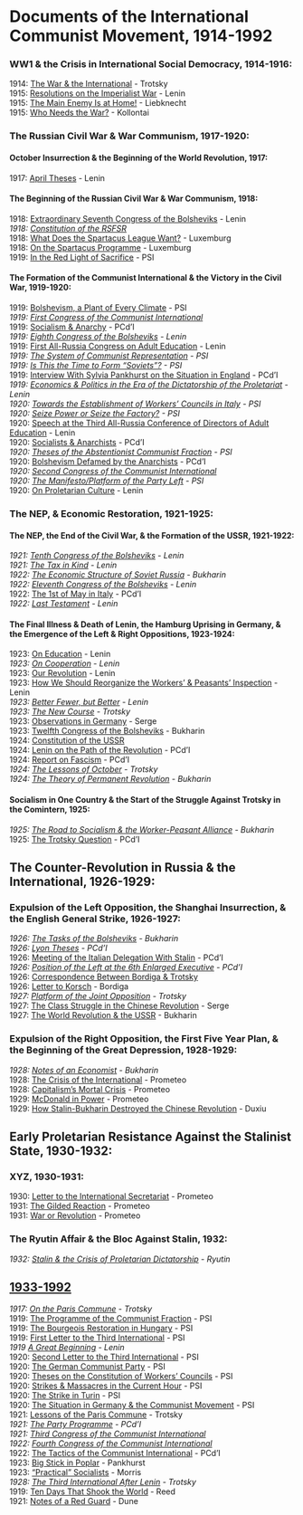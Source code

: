# Documents of the International Communist Movement, 1914-1992
### WW1 & the Crisis in International Social Democracy, 1914-1916:
1914: [The War & the International](https://www.marxists.org/archive/trotsky/1914/war/index.htm) - Trotsky  
1915: [Resolutions on the Imperialist War](https://www.international-communist-party.org/BasicTexts/English/15LeniGE.htm) - Lenin  
1915: [The Main Enemy Is at Home!](https://www.marxists.org/archive/liebknecht-k/works/1915/05/main-enemy-home.htm) - Liebknecht  
1915: [Who Needs the War?](https://www.marxists.org/archive/kollonta/1915/whoneeds.htm) - Kollontai  
### The Russian Civil War & War Communism, 1917-1920:
#### October Insurrection & the Beginning of the World Revolution, 1917:
1917: [April Theses](https://www.marxists.org/archive/lenin/works/1917/apr/04.htm) - Lenin  
#### The Beginning of the Russian Civil War & War Communism, 1918:
1918: [Extraordinary Seventh Congress of the Bolsheviks](https://www.marxists.org/archive/lenin/works/1918/7thcong/index.htm) - Lenin  
*1918: [Constitution of the RSFSR](https://www.marxists.org/history/ussr/government/constitution/1918/)*  
1918: [What Does the Spartacus League Want?](https://www.marxists.org/archive/luxemburg/1918/12/14.htm) - Luxemburg  
1918: [On the Spartacus Programme](https://www.marxists.org/archive/luxemburg/1918/12/30.htm) - Luxemburg  
1919: [In the Red Light of Sacrifice](https://www.marxists.org/archive/bordiga/works/1919/01/redlight-ll.html) - PSI  
#### The Formation of the Communist International & the Victory in the Civil War, 1919-1920:
1919: [Bolshevism, a Plant of Every Climate](https://libriincogniti.wordpress.com/2020/07/29/il-soviet-bolshevism-a-plant-of-every-climate/) - PSI  
*1919: [First Congress of the Communist International](https://www.marxists.org/history/international/comintern/1st-congress/index.htm)*  
1919: [Socialism & Anarchy](https://www.international-communist-party.org/CommLeft/CL05.htm#Socialism_and_Anarchy) - PCd’I  
*1919: [Eighth Congress of the Bolsheviks](https://www.marxists.org/archive/lenin/works/1919/rcp8th/index.htm) - Lenin*  
1919: [First All-Russia Congress on Adult Education](https://www.marxists.org/archive/lenin/works/1919/may/06.htm) - Lenin  
*1919: [The System of Communist Representation](https://www.marxists.org/archive/bordiga/works/1919/representation.htm) - PSI*  
*1919: [Is This the Time to Form “Soviets”?](https://www.marxists.org/archive/bordiga/works/1919/soviets.htm) - PSI*  
1919: [Interview With Sylvia Pankhurst on the Situation in England](https://www.international-communist-party.org/CommLeft/CL06.htm#Communistthought) - PCd’I  
*1919: [Economics & Politics in the Era of the Dictatorship of the Proletariat](https://www.marxists.org/archive/lenin/works/1919/oct/30.htm) - Lenin*  
*1920: [Towards the Establishment of Workers’ Councils in Italy](https://www.marxists.org/archive/bordiga/works/1920/workers-councils.htm) - PSI*  
*1920: [Seize Power or Seize the Factory?](https://www.marxists.org/archive/bordiga/works/1920/seize-power.htm) - PSI*  
1920: [Speech at the Third All-Russia Conference of Directors of Adult Education](https://www.marxists.org/archive/lenin/works/1920/feb/25.htm) - Lenin  
1920: [Socialists & Anarchists](https://www.international-communist-party.org/CommLeft/CL05.htm#Socialists_and_Anarchists) - PCd’I  
*1920: [Theses of the Abstentionist Communist Fraction](https://www.international-communist-party.org/BasicTexts/English/20ThFrac.htm) - PSI*  
1920: [Bolshevism Defamed by the Anarchists](https://www.international-communist-party.org/CommLeft/CL05.htm#Bolshevism) - PCd’I  
*1920: [Second Congress of the Communist International](https://www.marxists.org/history/international/comintern/2nd-congress/index.htm)*  
*1920: [The Manifesto/Platform of the Party Left](https://www.international-communist-party.org/BasicTexts/English/20MaLeft.htm) - PSI*  
1920: [On Proletarian Culture](https://www.marxists.org/archive/lenin/works/1920/oct/08.htm) - Lenin  
### The NEP, & Economic Restoration, 1921-1925:
#### The NEP, the End of the Civil War, & the Formation of the USSR, 1921-1922:
*1921: [Tenth Congress of the Bolsheviks](https://www.marxists.org/archive/lenin/works/1921/10thcong/index.htm) - Lenin*  
*1921: [The Tax in Kind](https://www.marxists.org/archive/lenin/works/1921/apr/21.htm) - Lenin*  
*1922: [The Economic Structure of Soviet Russia](https://www.marxists.org/archive/bukharin/works/1922/03/econstruct.html) - Bukharin*  
*1922: [Eleventh Congress of the Bolsheviks](https://www.marxists.org/archive/lenin/works/1922/mar/27.htm) - Lenin*  
1922: [The 1st of May in Italy](https://www.marxists.org/archive/bordiga/works/1922/05/1stmay.html) - PCd’I  
*1922: [Last Testament](https://www.marxists.org/archive/lenin/works/1922/dec/testamnt/index.htm) - Lenin*  
#### The Final Illness & Death of Lenin, the Hamburg Uprising in Germany, & the Emergence of the Left & Right Oppositions, 1923-1924:
1923: [On Education](https://www.marxists.org/archive/lenin/works/1923/jan/02.htm) - Lenin  
*1923: [On Cooperation](https://www.marxists.org/archive/lenin/works/1923/jan/06.htm) - Lenin*  
1923: [Our Revolution](https://www.marxists.org/archive/lenin/works/1923/jan/16.htm) - Lenin  
1923: [How We Should Reorganize the Workers’ & Peasants’ Inspection](https://www.marxists.org/archive/lenin/works/1923/jan/23.htm) - Lenin  
*1923: [Better Fewer, but Better](https://www.marxists.org/archive/lenin/works/1923/mar/02.htm) - Lenin*  
*1923: [The New Course](https://www.marxists.org/archive/trotsky/1923/newcourse/index.htm) - Trotsky*  
1923: [Observations in Germany](https://www.marxists.org/archive/serge/1923/xx/observations.html) - Serge  
1923: [Twelfth Congress of the Bolsheviks](https://www.marxists.org/archive/bukharin/works/1923/ci/12_congress.htm) - Bukharin  
1924: [Constitution of the USSR](https://soviethistory.msu.edu/1924-2/union-treaty/union-treaty-texts/first-union-constitution/)  
1924: [Lenin on the Path of the Revolution](https://quinterna.org/archivio/1924_1926/lenincamminoriv1.htm) - PCd’I  
1924: [Report on Fascism](https://www.international-communist-party.org/BasicTexts/English/24Fascis.htm) - PCd’I  
*1924: [The Lessons of October](https://www.marxists.org/archive/trotsky/1924/lessons/index.htm) - Trotsky*  
*1924: [The Theory of Permanent Revolution](https://www.marxists.org/archive/bukharin/works/1924/permanent-revolution/index.htm) - Bukharin*  
#### Socialism in One Country & the Start of the Struggle Against Trotsky in the Comintern, 1925:
*1925: [The Road to Socialism & the Worker-Peasant Alliance](https://cdn.discordapp.com/attachments/984866180714094592/1047723265038229534/Bukharin_-_The_Road_to_Socialism_and_the_Worker-Peasant_Alliance_1925.pdf) - Bukharin*  
1925: [The Trotsky Question](https://www.marxists.org/archive/bordiga/works/1925/trotsky.htm) - PCd’I  
## The Counter-Revolution in Russia & the International, 1926-1929:
### Expulsion of the Left Opposition, the Shanghai Insurrection, & the English General Strike, 1926-1927:
*1926: [The Tasks of the Bolsheviks](https://www.marxists.org/archive/bukharin/works/1926/01/x01.htm) - Bukharin*  
*1926: [Lyon Theses](https://www.international-communist-party.org/BasicTexts/English/LyonThes.htm) - PCd’I*  
1926: [Meeting of the Italian Delegation With Stalin](https://libriincogniti.wordpress.com/2020/04/04/6th-ecci-meeting-of-the-italian-delegation-with-stalin-22-february-1926/) - PCd’I  
*1926: [Position of the Left at the 6th Enlarged Executive](https://www.international-communist-party.org/BasicTexts/English/26EnlCCI.htm) - PCd’I*  
1926: [Correspondence Between Bordiga & Trotsky](https://libcom.org/article/correspondence-between-bordiga-and-trotsky)  
1926: [Letter to Korsch](https://www.international-communist-party.org/CommLeft/CL09.htm#LEFT_ARCHIVES) - Bordiga  
*1927: [Platform of the Joint Opposition](https://www.marxists.org/archive/trotsky/1927/opposition/index.htm) - Trotsky*  
1927: [The Class Struggle in the Chinese Revolution](https://www.marxists.org/archive/serge/1927/china/index.html) - Serge  
1927: [The World Revolution & the USSR](https://www.marxists.org/archive/bukharin/works/1927/worldrev.htm) - Bukharin  
### Expulsion of the Right Opposition, the First Five Year Plan, & the Beginning of the Great Depression, 1928-1929:
*1928: [Notes of an Economist](https://cdn.discordapp.com/attachments/984866180714094592/1047728831777230858/notes_of_an_economist_bukharin.pdf) - Bukharin*  
1928: [The Crisis of the International](https://www.international-communist-party.org/English/Texts/28CrisisCI.htm) - Prometeo  
1928: [Capitalism’s Mortal Crisis](https://www.international-communist-party.org/CommLeft/CL10_11.htm#MORTALCRISIS) - Prometeo  
1929: [McDonald in Power](https://www.international-communist-party.org/CommLeft/CL10_11.htm#McDONALD) - Prometeo  
1929: [How Stalin-Bukharin Destroyed the Chinese Revolution](https://revolutionsnewsstand.com/2022/12/06/how-stalin-bucharin-destroyed-the-chinese-revolution-an-appeal-to-all-the-comrades-of-the-chinese-communist-party-by-chen-duxiu-1929/) - Duxiu  
## Early Proletarian Resistance Against the Stalinist State, 1930-1932:
### XYZ, 1930-1931:
1930: [Letter to the International Secretariat](https://www.international-communist-party.org/CommLeft/CL08.htm#Letter) - Prometeo  
1931: [The Gilded Reaction](https://www.international-communist-party.org/English/REPORTS/WARS/HooverPlan_1931.htm) - Prometeo  
1931: [War or Revolution](https://www.international-communist-party.org/English/REPORTS/WARS/HooverPlan_1931.htm#WarOrRevolution) - Prometeo  
### The Ryutin Affair & the Bloc Against Stalin, 1932:
*1932: [Stalin & the Crisis of Proletarian Dictatorship](https://drive.google.com/file/d/19zMlGNdwFJ0JK-RtkVudlmaIscwwi479/view) - Ryutin*  
## [1933-1992](/texts/collections/19331992)

*1917: [On the Paris Commune](https://www.marxists.org/archive/trotsky/1917/03/commune.htm) - Trotsky*  
1919: [The Programme of the Communist Fraction](https://libriincogniti.wordpress.com/2020/08/03/il-soviet-the-programme-of-the-communist-fraction/) - PSI  
1919: [The Bourgeois Restoration in Hungary](https://libriincogniti.wordpress.com/2020/08/03/il-soviet-the-bourgeois-restoration-in-hungary/) - PSI  
1919: [First Letter to the Third International](https://www.international-communist-party.org/English/Document/2Lett3CI.htm#I) - PSI  
*1919 [A Great Beginning](https://www.marxists.org/archive/lenin/works/1919/jun/28.htm) - Lenin*  
1920: [Second Letter to the Third International](https://www.international-communist-party.org/English/Document/2Lett3CI.htm#II) - PSI  
1920: [The German Communist Party](https://libriincogniti.wordpress.com/2020/08/21/il-soviet-the-german-communist-party/) - PSI  
1920: [Theses on the Constitution of Workers’ Councils](https://libriincogniti.wordpress.com/2020/07/30/il-soviet-theses-on-the-constitution-of-the-workers-councils-proposed-by-the-cc-of-the-communist-abstentionist-fraction-of-the-psi/) - PSI  
1920: [Strikes & Massacres in the Current Hour](https://libriincogniti.wordpress.com/2020/08/02/il-soviet-strikes-and-massacres-in-the-current-hour/) - PSI  
1920: [The Strike in Turin](https://libriincogniti.wordpress.com/2020/08/02/il-soviet-the-strike-in-turin/) - PSI  
1920: [The Situation in Germany & the Communist Movement](https://libriincogniti.wordpress.com/2020/08/20/il-soviet-the-situation-in-germany-and-the-communist-movement/) - PSI  
1921: [Lessons of the Paris Commune](https://www.marxists.org/archive/trotsky/1921/02/commune.htm) - Trotsky  
*1921: [The Party Programme](https://www.international-communist-party.org/BasicTexts/English/21PartyP.htm) - PCd’I*  
*1921: [Third Congress of the
Communist International](https://www.marxists.org/history/international/comintern/3rd-congress/index.htm)*  
*1922: [Fourth Congress of the
Communist International](https://www.marxists.org/history/international/comintern/4th-congress/index.htm)*  
1922: [The Tactics of the Communist International](https://www.international-communist-party.org/CommLeft/CL44.htm#tacticscominternational) - PCd’I  
1923: [Big Stick in Poplar](https://www.international-communist-party.org/CommLeft/CL03.htm#The_Big_Stick_In_Poplar) - Pankhurst  
1923: [“Practical” Socialists](https://www.international-communist-party.org/CommLeft/CL04.htm#Practical_Socialists) - Morris  
*1928: [The Third International After Lenin](https://www.marxists.org/archive/trotsky/1928/3rd/index.htm) - Trotsky*  
1919: [Ten Days That Shook the World](https://www.marxists.org/archive/reed/1919/10days/10days/) - Reed  
1921: [Notes of a Red Guard](https://files.libcom.org/files/notes_of_a_red_guard.pdf) - Dune  
